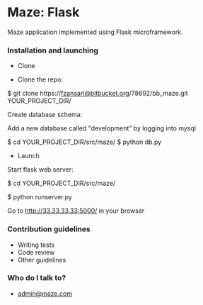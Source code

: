 # Maze: Flask #

Maze application implemented using Flask microframework.

### Installation and launching ###

* Clone

* Clone the repo:

$ git clone https://fzansari@bitbucket.org/78692/bb_maze.git YOUR_PROJECT_DIR/ 

Create database schema:

Add a new database called "development" by logging into mysql

$ cd YOUR_PROJECT_DIR/src/maze/
$ python db.py

* Launch

Start flask web server:

$ cd YOUR_PROJECT_DIR/src/maze/

$ python runserver.py

Go to http://33.33.33.33:5000/ in your browser

### Contribution guidelines ###

* Writing tests
* Code review
* Other guidelines

### Who do I talk to? ###

* admin@maze.com
